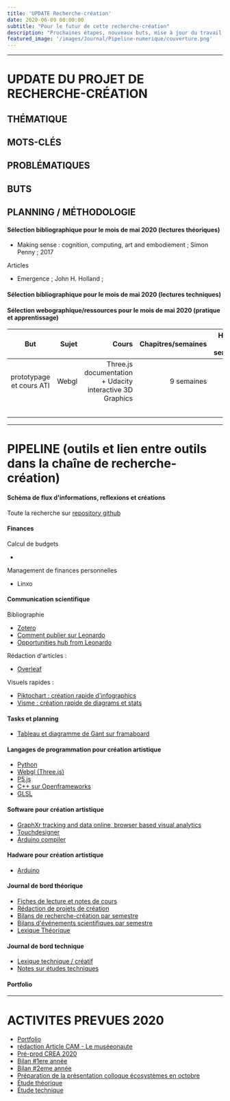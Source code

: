 ```yaml
---
title: 'UPDATE Recherche-création'
date: 2020-06-09 00:00:00
subtitle: "Pour le futur de cette recherche-création"
description: "Prochaines étapes, nouveaux buts, mise à jour du travail théorique et pratique"
featured_image: '/images/Journal/Pipeline-numerique/couverture.png'
---
```


---

# UPDATE DU PROJET DE RECHERCHE-CRÉATION 

## THÉMATIQUE

## MOTS-CLÉS  

## PROBLÉMATIQUES

## BUTS

## PLANNING / MÉTHODOLOGIE

#### Sélection bibliographique pour le mois de mai 2020 (lectures théoriques)

* Making sense : cognition, computing, art and embodiement ; Simon Penny ; 2017

Articles

* Emergence ; John H. Holland ; 

#### Sélection bibliographique pour le mois de mai 2020 (lectures techniques)



#### Sélection webographique/ressources pour le mois de mai 2020 (pratique et apprentissage)

|           But            | Sujet |                                                    Cours | Chapitres/semaines | Heures par semaine |            Jours |
| :----------------------: | ----: | -------------------------------------------------------: | -----------------: | -----------------: | ---------------: |
| prototypage et cours ATI | Webgl | Three.js documentation + Udacity interactive 3D Graphics |         9 semaines |                 30 | lundi à vendredi |
|                          |       |                                                          |                    |                    |                  |
|                          |       |                                                          |                    |                    |                  |
|                          |       |                                                          |                    |                    |                  |
|                          |       |                                                          |                    |                    |                  |
|                          |       |                                                          |                    |                    |                  |


---

# PIPELINE (outils et lien entre outils dans la chaîne de recherche-création)

#### Schèma de flux d'informations, reflexions et créations 

Toute la recherche sur [repository github](https://github.com/PhD-Isadora)

#### Finances 

Calcul de budgets

* 

Management de finances personnelles

* Linxo

#### Communication scientifique 

Bibliographie

* [Zotero](https://www.zotero.org/isadorateles/library)
* [Comment publier sur Leonardo](https://www.leonardo.info/author-information)
* [Opportunities hub from Leonardo](https://www.leonardo.info/calls-jobs-and-events)

Rédaction d'articles :

* [Overleaf](https://www.overleaf.com/project/5c408a7bbb75b01368207de4)

Visuels rapides : 

- [Piktochart : création rapide d'infographics](https://create.piktochart.com/dashboard)
- [Visme : création rapide de diagrams et stats](https://my.visme.co/templates/e7063556beab6bca036391ca8468b7f6/createProject#/infographics)

#### Tasks et planning

- [Tableau et diagramme de Gant sur framaboard](https://phd-isadora.framaboard.org/kanboard/?controller=DashboardController&action=show)

#### Langages de programmation pour création artistique

* [Python]()
* [Webgl (Three.js)]()
* [P5.js]()
* [C++ sur Openframeworks]()
* [GLSL]()

#### Software pour création artistique

* [GraphXr tracking and data online, browser based visual analytics](https://www.kineviz.com/learning)
* [Touchdesigner]()
* [Arduino compiler]()


#### Hadware pour création artistique

* [Arduino]()

#### Journal de bord théorique

- [Fiches de lecture et notes de cours]()
- [Rédaction de projets de création]()
- [Bilans de recherche-création par semestre]()
- [Bilans d'événements scientifiques par semestre]()
- [Lexique Théorique]()

#### Journal de bord technique

- [Lexique technique / créatif]()
- [Notes sur études techniques]()

#### Portfolio


---

# ACTIVITES PREVUES 2020

- [Portfolio]()
- [rédaction Article CAM - Le muséeonaute]() 
- [Pré-prod CREA 2020]()
- [Bilan #1ere année]()
- [Bilan #2eme année]()
- [Préparation de la présentation colloque écosystèmes en octobre]()
- [Étude théorique]()
- [Étude technique]()
